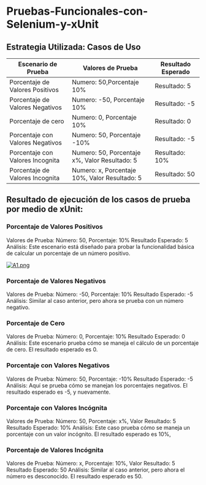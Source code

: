 # Pruebas-Funcionales-con-Selenium-y-xUnit
## Estrategia Utilizada: Casos de Uso 

| Escenario de Prueba | Valores de Prueba      | Resultado Esperado  |
| -------------------- | ---------------------- | -------------------- |
| Porcentaje de Valores Positivos | Numero: 50,Porcentaje 10% | Resultado: 5 |
| Porcentaje de Valores Negativos | Numero: -50, Porcentaje 10% | Resultado: -5 |
| Porcentaje de cero | Numero: 0, Porcentaje 10% | Resultado: 0 
| Porcentaje con Valores Negativos | Numero: 50, Porcentaje -10% | Resultado: -5
| Porcentaje con Valores Incognita | Numero: 50, Porcentaje x%, Valor Resultado: 5 | Resultado: 10%
| Porcentaje de Valores Incognita | Numero: x, Porcentaje 10%, Valor Resultado: 5 | Resultado: 50 |

## Resultado de ejecución de los casos de prueba por medio de xUnit:

### Porcentaje de Valores Positivos
Valores de Prueba: Número: 50, Porcentaje: 10%
Resultado Esperado: 5
Análisis: Este escenario está diseñado para probar la funcionalidad básica de calcular un porcentaje de un número positivo. 


[![A1.png](https://i.postimg.cc/RFgLgGNG/A1.png)](https://postimg.cc/ft0dLc70)


### Porcentaje de Valores Negativos
Valores de Prueba: Número: -50, Porcentaje: 10%
Resultado Esperado: -5
Análisis: Similar al caso anterior, pero ahora se prueba con un número negativo.


### Porcentaje de Cero
Valores de Prueba: Número: 0, Porcentaje: 10%
Resultado Esperado: 0
Análisis: Este escenario prueba cómo se maneja el cálculo de un porcentaje de cero. El resultado esperado es 0.
	

### Porcentaje con Valores Negativos
Valores de Prueba: Número: 50, Porcentaje: -10%
Resultado Esperado: -5
Análisis: Aquí se prueba cómo se manejan los porcentajes negativos. El resultado esperado es -5, y nuevamente.


### Porcentaje con Valores Incógnita
Valores de Prueba: Número: 50, Porcentaje: x%, Valor Resultado: 5
Resultado Esperado: 10%
Análisis: Este caso prueba cómo se maneja un porcentaje con un valor incógnito. El resultado esperado es 10%, 
	

### Porcentaje de Valores Incógnita
Valores de Prueba: Número: x, Porcentaje: 10%, Valor Resultado: 5
Resultado Esperado: 50
Análisis: Similar al caso anterior, pero ahora el número es desconocido. El resultado esperado es 50.


